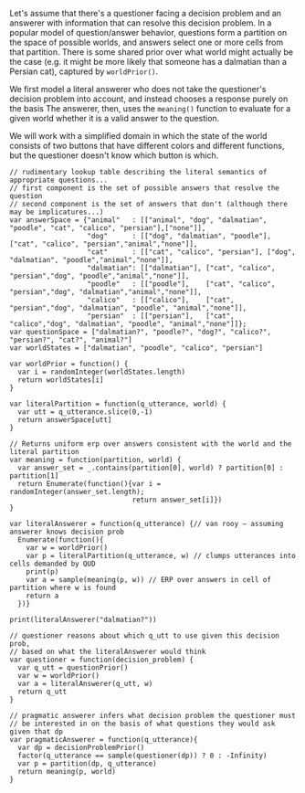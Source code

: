 Let's assume that there's a questioner facing a decision problem and an answerer with information that can resolve this decision problem. In a popular model of question/answer behavior, questions form a partition on the space of possible worlds, and answers select one or more cells from that partition. There is some shared prior over what world might actually be the case (e.g. it might be more likely that someone has a dalmatian than a Persian cat), captured by `worldPrior()`. 

We first model a literal answerer who does not take the questioner's decision problem into account, and instead chooses a response purely on the basis The answerer, then, uses the `meaning()` function to evaluate for a given world whether it is a valid answer to the question. 

We will work with a simplified domain in which the state of the world consists of two buttons that have different colors and different functions, but the questioner doesn't know which button is which. 



~~~~
// rudimentary lookup table describing the literal semantics of appropriate questions...
// first component is the set of possible answers that resolve the question
// second component is the set of answers that don't (although there may be implicatures...)
var answerSpace = {"animal"   : [["animal", "dog", "dalmatian", "poodle", "cat", "calico", "persian"],["none"]],
                   "dog"      : [["dog", "dalmatian", "poodle"], ["cat", "calico", "persian","animal","none"]],
                   "cat"      : [["cat", "calico", "persian"], ["dog", "dalmatian", "poodle","animal","none"]],
                   "dalmatian": [["dalmatian"], ["cat", "calico", "persian","dog", "poodle","animal","none"]],
                   "poodle"   : [["poodle"],    ["cat", "calico", "persian","dog", "dalmatian","animal","none"]],
                   "calico"   : [["calico"],    ["cat", "persian","dog", "dalmatian", "poodle", "animal","none"]],
                   "persian"  : [["persian"],   ["cat", "calico","dog", "dalmatian", "poodle", "animal","none"]]};
var questionSpace = ["dalmatian?", "poodle?", "dog?", "calico?", "persian?", "cat?", "animal?"]
var worldStates = ["dalmatian", "poodle", "calico", "persian"]

var worldPrior = function() {
  var i = randomInteger(worldStates.length) 
  return worldStates[i]
}

var literalPartition = function(q_utterance, world) {
  var utt = q_utterance.slice(0,-1)
  return answerSpace[utt]   
}

// Returns uniform erp over answers consistent with the world and the literal partition
var meaning = function(partition, world) {
  var answer_set = _.contains(partition[0], world) ? partition[0] : partition[1]
  return Enumerate(function(){var i = randomInteger(answer_set.length);
                              return answer_set[i]})
}

var literalAnswerer = function(q_utterance) {// van rooy — assuming answerer knows decision prob
  Enumerate(function(){
    var w = worldPrior()
    var p = literalPartition(q_utterance, w) // clumps utterances into cells demanded by QUD
    print(p)
    var a = sample(meaning(p, w)) // ERP over answers in cell of partition where w is found
    return a
  })}

print(literalAnswerer("dalmatian?"))
~~~~

~~~~
// questioner reasons about which q_utt to use given this decision prob, 
// based on what the literalAnswerer would think
var questioner = function(decision_problem) {
  var q_utt = questionPrior()
  var w = worldPrior()
  var a = literalAnswerer(q_utt, w)
  return q_utt
}

// pragmatic answerer infers what decision problem the questioner must 
// be interested in on the basis of what questions they would ask given that dp
var pragmaticAnswerer = function(q_utterance){ 
  var dp = decisionProblemPrior()
  factor(q_utterance == sample(questioner(dp)) ? 0 : -Infinity)
  var p = partition(dp, q_utterance)
  return meaning(p, world)
}
~~~~